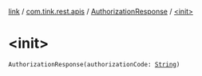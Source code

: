 [link](../../index.md) / [com.tink.rest.apis](../index.md) / [AuthorizationResponse](index.md) / [&lt;init&gt;](./-init-.md)

# &lt;init&gt;

`AuthorizationResponse(authorizationCode: `[`String`](https://kotlinlang.org/api/latest/jvm/stdlib/kotlin/-string/index.html)`)`
